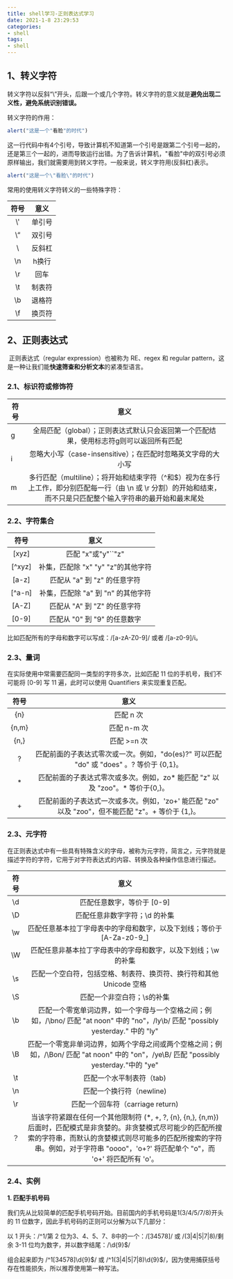 ```yaml
---
title: shell学习-正则表达式学习
date: 2021-1-8 23:29:53
categories:
- shell
tags:
- shell
---
```


## 1、转义字符

​       转义字符以反斜“\”开头，后跟一个或几个字符。转义字符的意义就是**避免出现二义性，避免系统识别错误。**

转义字符的作用：

```javascript
alert("这是一个"看脸"的时代")
```

这一行代码中有4个引号，导致计算机不知道第一个引号是跟第二个引号一起的，还是第三个一起的，进而导致运行出错。为了告诉计算机，"看脸"中的双引号必须原样输出，我们就需要用到转义字符。一般来说，转义字符用\(反斜杠)表示。

```javascript
alert("这是一个\"看脸\"的时代")
```

常用的使用转义字符转义的一些特殊字符：

| 符号 |  意义  |
| :--: | :----: |
| \\'  | 单引号 |
|  \“  | 双引号 |
|  \\  | 反斜杠 |
|  \n  | h换行  |
|  \r  |  回车  |
|  \t  | 制表符 |
|  \b  | 退格符 |
|  \f  | 换页符 |

## 2、正则表达式

​    正则表达式（regular expression）也被称为 RE、regex 和 regular pattern，这是一种让我们能**快速筛查和分析文本**的紧凑型语言。

### 2.1、标识符或修饰符

| 符号 |                             意义                             |
| ---- | :----------------------------------------------------------: |
| g    | 全局匹配（global）；正则表达式默认只会返回第一个匹配结果，使用标志符g则可以返回所有匹配 |
| i    | 忽略大小写（case-insensitive）；在匹配时忽略英文字母的大小写 |
| m    | 多行匹配（multiline）；将开始和结束字符（^和$）视为在多行上工作，即分别匹配每一行（由 \n 或 \r 分割）的开始和结束，而不只是只匹配整个输入字符串的最开始和最末尾处 |

### 2.2、字符集合

|  符号  |                意义                |
| :----: | :--------------------------------: |
| [xyz]  |         匹配 "x"或"y"``"z"         |
| [^xyz] | 补集，匹配除 "x" "y" "z"的其他字符 |
| [a-z]  |    匹配从 "a" 到 "z" 的任意字符    |
| [^a-n] | 补集，匹配除 "a" 到 "n" 的其他字符 |
| [A-Z]  |    匹配从 "A" 到 "Z" 的任意字符    |
| [0-9]  |    匹配从 "0" 到 "9" 的任意数字    |

 比如匹配所有的字母和数字可以写成：/[a-zA-Z0-9]/ 或者 /[a-z0-9]/i。

### 2.3、量词

在实际使用中常需要匹配同一类型的字符多次，比如匹配 11 位的手机号，我们不可能将 [0-9] 写 11 遍，此时可以使用 Quantifiers 来实现重复匹配。

| 符号  |                             意义                             |
| :---: | :----------------------------------------------------------: |
|  {n}  |                          匹配 n 次                           |
| {n,m} |                         匹配 n-m 次                          |
| {n,}  |                         匹配 >=n 次                          |
|   ?   | 匹配前面的子表达式零次或一次。例如，"do(es)?" 可以匹配 "do" 或 "does" 。? 等价于 {0,1}。 |
|   *   | 匹配前面的子表达式零次或多次。例如，zo* 能匹配 "z" 以及 "zoo"。* 等价于{0,}。 |
|   +   | 匹配前面的子表达式一次或多次。例如，'zo+' 能匹配 "zo" 以及 "zoo"，但不能匹配 "z"。+ 等价于 {1,}。 |

### 2.3、元字符

在正则表达式中有一些具有特殊含义的字母，被称为元字符，简言之，元字符就是描述字符的字符，它用于对字符表达式的内容、转换及各种操作信息进行描述。

| 符号 |                             意义                             |
| :--: | :----------------------------------------------------------: |
|  \d  |                  匹配任意数字，等价于 [0-9]                  |
|  \D  |                匹配任意非数字字符；\d 的补集                 |
|  \w  | 匹配任意基本拉丁字母表中的字母和数字，以及下划线；等价于 [A-Za-z0-9_] |
|  \W  | 匹配任意非基本拉丁字母表中的字母和数字，以及下划线；\w 的补集 |
|  \s  | 匹配一个空白符，包括空格、制表符、换页符、换行符和其他 Unicode 空格 |
|  \S  |                  匹配一个非空白符；\s的补集                  |
|  \b  | 匹配一个零宽单词边界，如一个字母与一个空格之间；例如，/\bno/ 匹配 "at noon" 中的 "no"，/ly\b/ 匹配 "possibly yesterday." 中的 "ly" |
|  \B  | 匹配一个零宽非单词边界，如两个字母之间或两个空格之间；例如，/\Bon/ 匹配 "at noon" 中的 "on"，/ye\B/ 匹配 "possibly yesterday."中的 "ye" |
|  \t  |                   匹配一个水平制表符（tab)                   |
|  \n  |                   匹配一个换行符（newline)                   |
|  \r  |               匹配一个回车符（carriage return)               |
|  ？  | 当该字符紧跟在任何一个其他限制符 (*, +, ?, {n}, {n,}, {n,m}) 后面时，匹配模式是非贪婪的。非贪婪模式尽可能少的匹配所搜索的字符串，而默认的贪婪模式则尽可能多的匹配所搜索的字符串。例如，对于字符串 "oooo"，'o+?' 将匹配单个 "o"，而 'o+' 将匹配所有 'o'。 |



### 2.4、实例

**1. 匹配手机号码**

我们先从比较简单的匹配手机号码开始。目前国内的手机号码是1(3/4/5/7/8)开头的 11 位数字，因此手机号码的正则可以分解为以下几部分：

以 1 开头：/^1/第 2 位为3、4、5、7、8中的一个：/[34578]/ 或 /(3|4|5|7|8)/剩余 3-11 位均为数字，并以数字结尾：/\d{9}$/

组合起来即为 /^1[34578]\d{9}$/ 或 /^1(3|4|5|7|8)\d{9}$/，因为使用捕获括号存在性能损失，所以推荐使用第一种写法。





###   
